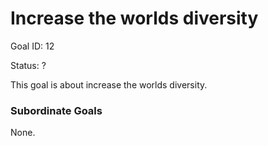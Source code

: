 # Increase the worlds diversity

Goal ID: 12

Status: ?

This goal is about increase the worlds diversity.

### Subordinate Goals
None.
